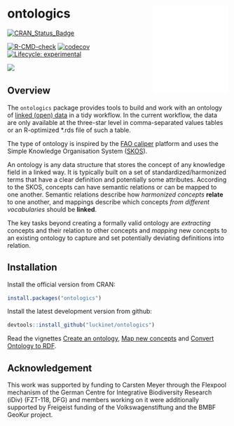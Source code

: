 
<!-- README.md is generated from README.Rmd. Please edit that file -->

# ontologics <a href='https://github.com/luckinet/ontologics/'><img src='man/figures/logo.svg' align="right" height="200" /></a>

<!-- badges: start -->

[![CRAN_Status_Badge](http://www.r-pkg.org/badges/version/ontologics)](https://cran.r-project.org/package=ontologics)

[![R-CMD-check](https://github.com/luckinet/ontologics/workflows/R-CMD-check/badge.svg)](https://github.com/luckinet/ontologics/actions)
[![codecov](https://codecov.io/gh/luckinet/ontologics/branch/master/graph/badge.svg?token=hjppymcGr3)](https://codecov.io/gh/luckinet/ontologics)
[![Lifecycle:
experimental](https://img.shields.io/badge/lifecycle-experimental-orange.svg)](https://lifecycle.r-lib.org/articles/stages.html#experimental)

[![](http://cranlogs.r-pkg.org/badges/grand-total/ontologics)](https://cran.r-project.org/package=ontologics)

## Overview

The `ontologics` package provides tools to build and work with an
ontology of [linked (open)
data](https://en.wikipedia.org/wiki/Linked_data) in a tidy workflow. In
the current workflow, the data are only available at the three-star
level in comma-separated values tables or an R-optimized \*.rds file of
such a table.

The type of ontology is inspired by the [FAO
caliper](https://www.fao.org/statistics/caliper/web/) platform and uses
the Simple Knowledge Organisation System
([SKOS](https://www.w3.org/TR/skos-reference/)).

An ontology is any data structure that stores the concept of any
knowledge field in a linked way. It is typically built on a set of
standardized/harmonized terms that have a clear definition and
potentially some attributes. According to the SKOS, concepts can have
semantic relations or can be mapped to one another. Semantic relations
describe how *harmonized concepts* **relate** to one another, and
mappings describe which concepts *from different vocabularies* should be
**linked**.

The key tasks beyond creating a formally valid ontology are *extracting*
concepts and their relation to other concepts and *mapping* new concepts
to an existing ontology to capture and set potentially deviating
definitions into relation.

## Installation

Install the official version from CRAN:

``` r
install.packages("ontologics")
```

Install the latest development version from github:

``` r
devtools::install_github("luckinet/ontologics")
```

Read the vignettes [Create an
ontology](https://luckinet.github.io/ontologics/articles/create_an_ontology.html),
[Map new
concepts](https://luckinet.github.io/ontologics/articles/map_new_concepts.html)
and [Convert Ontology to
RDF](https://luckinet.github.io/ontologics/articles/conversion_to_rdf.html).

## Acknowledgement

This work was supported by funding to Carsten Meyer through the Flexpool
mechanism of the German Centre for Integrative Biodiversity Research
(iDiv) (FZT-118, DFG) and members working on it were additionally
supported by Freigeist funding of the Volkswagenstiftung and the BMBF
GeoKur project.
